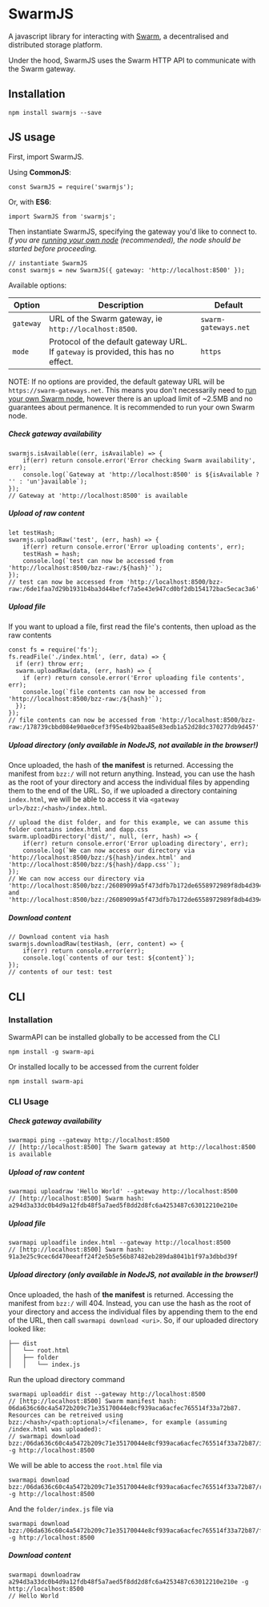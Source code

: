 # SwarmJS
A javascript library for interacting with [Swarm](https://swarm-guide.readthedocs.io/en/latest/), a decentralised and distributed storage platform.

Under the hood, SwarmJS uses the Swarm HTTP API to communicate with the Swarm gateway.
## Installation
```
npm install swarmjs --save
```

## JS usage
First, import SwarmJS.

Using **CommonJS**:
```
const SwarmJS = require('swarmjs');
```
Or, with **ES6**:
```
import SwarmJS from 'swarmjs';
```
Then instantiate SwarmJS, specifying the gateway you'd like to connect to. *If you are [running your own node](https://swarm-guide.readthedocs.io/en/latest/gettingstarted.html) (recommended), the node should be started before proceeding.*
```
// instantiate SwarmJS
const swarmjs = new SwarmJS({ gateway: 'http://localhost:8500' });
```
Available options:

| Option | Description | Default |
| -----| ------------| ------- |
| `gateway` | URL of the Swarm gateway, ie `http://localhost:8500`. | `swarm-gateways.net` |
| `mode` | Protocol of the default gateway URL. If `gateway` is provided, this has no effect. | `https` |

NOTE: If no options are provided, the default gateway URL will be `https://swarm-gateways.net`. This means you don't necessarily need to [run your own Swarm node](https://swarm-guide.readthedocs.io/en/latest/gettingstarted.html), however there is an upload limit of ~2.5MB and no guarantees about permanence. It is recommended to run your own Swarm node.
##### Check gateway availability
```
swarmjs.isAvailable((err, isAvailable) => {
    if(err) return console.error('Error checking Swarm availability', err);
    console.log(`Gateway at 'http://localhost:8500' is ${isAvailable ? '' : 'un'}available`);
});
// Gateway at 'http://localhost:8500' is available
```
##### Upload of raw content
```
let testHash;
swarmjs.uploadRaw('test', (err, hash) => {
    if(err) return console.error('Error uploading contents', err);
    testHash = hash;
    console.log(`test can now be accessed from 'http://localhost:8500/bzz-raw:/${hash}'`);
});
// test can now be accessed from 'http://localhost:8500/bzz-raw:/6de1faa7d29b1931b4ba3d44befcf7a5e43e947cd0bf2db154172bac5ecac3a6'
```
##### Upload file
If you want to upload a file, first read the file's contents, then upload as the raw contents
```
const fs = require('fs');
fs.readFile('./index.html', (err, data) => {
  if (err) throw err;
  swarm.uploadRaw(data, (err, hash) => {
    if (err) return console.error('Error uploading file contents', err);
    console.log(`file contents can now be accessed from 'http://localhost:8500/bzz-raw:/${hash}'`);
  });
});
// file contents can now be accessed from 'http://localhost:8500/bzz-raw:/178739cbbd084e90ae0cef3f95e4b92baa85e83edb1a52d28dc370277db9d457'
```
##### Upload directory (only available in NodeJS, not available in the browser!)
Once uploaded, the hash of **the manifest** is returned. Accessing the manifest from `bzz:/` will not return anything. Instead, you can use the hash as the root of your directory and access the individual files by appending them to the end of the URL. So, if we uploaded a directory containing `index.html`, we will be able to access it via `<gateway url>/bzz:/<hash>/index.html`.
```
// upload the dist folder, and for this example, we can assume this folder contains index.html and dapp.css
swarm.uploadDirectory('dist/', null, (err, hash) => {
    if(err) return console.error('Error uploading directory', err);
    console.log(`We can now access our directory via 'http://localhost:8500/bzz:/${hash}/index.html' and 'http://localhost:8500/bzz:/${hash}/dapp.css'`);
});
// We can now access our directory via 'http://localhost:8500/bzz:/26089099a5f473dfb7b172de6558972989f8db4d3948daedbb974025be7c8534/index.html' and 'http://localhost:8500/bzz:/26089099a5f473dfb7b172de6558972989f8db4d3948daedbb974025be7c8534/dapp.css'
```
##### Download content
```
// Download content via hash
swarmjs.downloadRaw(testHash, (err, content) => {
    if(err) return console.error(err);
    console.log(`contents of our test: ${content}`);
});
// contents of our test: test
```
## CLI
### Installation
SwarmAPI can be installed globally to be accessed from the CLI
```
npm install -g swarm-api
```
Or installed locally to be accessed from the current folder
```
npm install swarm-api
```
### CLI Usage
##### Check gateway availability
```
swarmapi ping --gateway http://localhost:8500
// [http://localhost:8500] The Swarm gateway at http://localhost:8500 is available
```
##### Upload of raw content
```
swarmapi uploadraw 'Hello World' --gateway http://localhost:8500
// [http://localhost:8500] Swarm hash: a294d3a33dc0b4d9a12fdb48f5a7aed5f8dd2d8fc6a4253487c63012210e210e
```
##### Upload file
```
swarmapi uploadfile index.html --gateway http://localhost:8500
// [http://localhost:8500] Swarm hash: 91a3e25c9cec6d470eeaff24f2e5b5e56b87482eb289da8041b1f97a3dbbd39f
```
##### Upload directory (only available in NodeJS, not available in the browser!)
Once uploaded, the hash of **the manifest** is returned. Accessing the manifest from `bzz:/` will 404. Instead, you can use the hash as the root of your directory and access the individual files by appending them to the end of the URL, then call `swarmapi download <uri>`. 
So, if our uploaded directory looked like:
```
├── dist 
│   └── root.html
│   ├── folder
│   │   └── index.js
```
Run the upload directory command
```
swarmapi uploaddir dist --gateway http://localhost:8500
// [http://localhost:8500] Swarm manifest hash: 06da636c60c4a5472b209c71e35170044e8cf939aca6acfec765514f33a72b87. Resources can be retreived using bzz:/<hash>/<path:optional>/<filename>, for example (assuming /index.html was uploaded):
// swarmapi download bzz:/06da636c60c4a5472b209c71e35170044e8cf939aca6acfec765514f33a72b87/index.html -g http://localhost:8500
```
We will be able to access the `root.html` file via 
```
swarmapi download bzz:/06da636c60c4a5472b209c71e35170044e8cf939aca6acfec765514f33a72b87/root.html -g http://localhost:8500
```
And the `folder/index.js` file via
```
swarmapi download bzz:/06da636c60c4a5472b209c71e35170044e8cf939aca6acfec765514f33a72b87/folder/index.js -g http://localhost:8500
```

##### Download content
```
swarmapi downloadraw a294d3a33dc0b4d9a12fdb48f5a7aed5f8dd2d8fc6a4253487c63012210e210e -g http://localhost:8500
// Hello World
```
